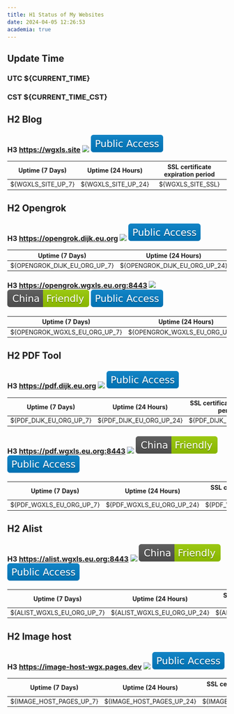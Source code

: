 ```yaml
---
title: H1 Status of My Websites 
date: 2024-04-05 12:26:53
academia: true
---
```


## Update Time

### UTC ${CURRENT_TIME}

### CST ${CURRENT_TIME_CST}

## H2 Blog

### H3 https://wgxls.site ![](/img/${STATUS_WGXLS_SITE}) ![](/img/Public-Access-blue.svg)

|  Uptime (7 Days)   |  Uptime (24 Hours)  | SSL certificate expiration period |
| :----------------: | :-----------------: | :-------------------------------: |
| ${WGXLS_SITE_UP_7} | ${WGXLS_SITE_UP_24} |         ${WGXLS_SITE_SSL}         |


## H2 Opengrok

### H3 https://opengrok.dijk.eu.org ![](/img/${STATUS_OPENGROK_DIJK_EU_ORG}) ![](/img/Public-Access-blue.svg)

|  Uptime (7 Days)   |  Uptime (24 Hours)  | SSL certificate expiration period |
| :----------------: | :-----------------: | :-------------------------------: |
| ${OPENGROK_DIJK_EU_ORG_UP_7} | ${OPENGROK_DIJK_EU_ORG_UP_24} |         ${OPENGROK_DIJK_EU_ORG_SSL}         |


### H3 https://opengrok.wgxls.eu.org:8443 ![](/img/${STATUS_OPENGROK_WGXLS_EU_ORG}) ![](/img/China-Friendly-green.svg) ![](/img/Public-Access-blue.svg)

|  Uptime (7 Days)   |  Uptime (24 Hours)  | SSL certificate expiration period |
| :----------------: | :-----------------: | :-------------------------------: |
| ${OPENGROK_WGXLS_EU_ORG_UP_7} | ${OPENGROK_WGXLS_EU_ORG_UP_24} |         ${OPENGROK_WGXLS_EU_ORG_SSL}         |

## H2 PDF Tool

### H3 https://pdf.dijk.eu.org ![](/img/${STATUS_PDF_DIJK_EU_ORG}) ![](/img/Public-Access-blue.svg)

|  Uptime (7 Days)   |  Uptime (24 Hours)  | SSL certificate expiration period |
| :----------------: | :-----------------: | :-------------------------------: |
| ${PDF_DIJK_EU_ORG_UP_7} | ${PDF_DIJK_EU_ORG_UP_24} |         ${PDF_DIJK_EU_ORG_SSL}         |


### H3 https://pdf.wgxls.eu.org:8443 ![](/img/${STATUS_PDF_WGXLS_EU_ORG}) ![](/img/China-Friendly-green.svg) ![](/img/Public-Access-blue.svg)

|  Uptime (7 Days)   |  Uptime (24 Hours)  | SSL certificate expiration period |
| :----------------: | :-----------------: | :-------------------------------: |
| ${PDF_WGXLS_EU_ORG_UP_7} | ${PDF_WGXLS_EU_ORG_UP_24} |         ${PDF_WGXLS_EU_ORG_SSL}         |

## H2 Alist

### H3 https://alist.wgxls.eu.org:8443 ![](/img/${STATUS_ALIST_WGXLS_EU_ORG}) ![](/img/China-Friendly-green.svg) ![](/img/Public-Access-blue.svg)

|  Uptime (7 Days)   |  Uptime (24 Hours)  | SSL certificate expiration period |
| :----------------: | :-----------------: | :-------------------------------: |
| ${ALIST_WGXLS_EU_ORG_UP_7} | ${ALIST_WGXLS_EU_ORG_UP_24} |         ${ALIST_WGXLS_EU_ORG_SSL}         |

## H2 Image host

### H3 https://image-host-wgx.pages.dev ![](/img/${STATUS_IMAGE_HOST_PAGES}) ![](/img/Public-Access-blue.svg)

|  Uptime (7 Days)   |  Uptime (24 Hours)  | SSL certificate expiration period |
| :----------------: | :-----------------: | :-------------------------------: |
| ${IMAGE_HOST_PAGES_UP_7} | ${IMAGE_HOST_PAGES_UP_24} |         ${IMAGE_HOST_PAGES_SSL}         |

